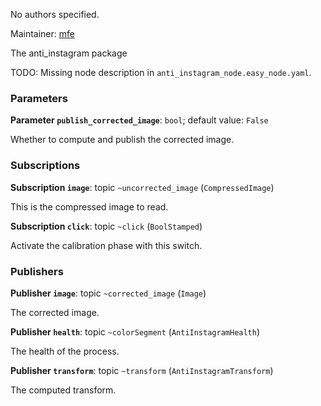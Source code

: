 <div id='anti_instagram-autogenerated' markdown='1'>


<!-- do not edit this file, autogenerated -->

No authors specified.

Maintainer: [mfe](mailto:mfe@todo.todo)

The anti_instagram package



</div>

<!-- file start -->

<div id='anti_instagram-anti_instagram_node-autogenerated' markdown='1'>


<!-- do not edit this file, autogenerated -->

TODO: Missing node description in `anti_instagram_node.easy_node.yaml`.

### Parameters 

**Parameter `publish_corrected_image`**: `bool`; default value: `False`

Whether to compute and publish the corrected image.

### Subscriptions 

**Subscription `image`**: topic `~uncorrected_image` (`CompressedImage`)

This is the compressed image to read.

**Subscription `click`**: topic `~click` (`BoolStamped`)

Activate the calibration phase with this switch.

### Publishers 

**Publisher `image`**: topic `~corrected_image` (`Image`)

The corrected image.

**Publisher `health`**: topic `~colorSegment` (`AntiInstagramHealth`)

The health of the process.

**Publisher `transform`**: topic `~transform` (`AntiInstagramTransform`)

The computed transform.



</div>